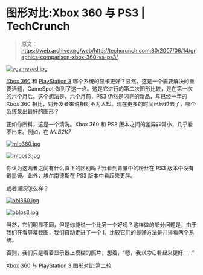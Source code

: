 # 图形对比:Xbox 360 与 PS3 | TechCrunch

> 原文：<https://web.archive.org/web/http://techcrunch.com:80/2007/06/14/graphics-comparison-xbox-360-vs-ps3/>

[![vgamesed.jpg](img/bf05f9f3c24b386f795e2146bbcc472b.png)](https://web.archive.org/web/20160913031126/http://old.crunchgear.com/wp-content/uploads/vgamesed.jpg "vgamesed.jpg")

[Xbox 360](https://web.archive.org/web/20160913031126/http://crunchgear.com/category/xbox-360/) 和 [PlayStation 3](https://web.archive.org/web/20160913031126/http://crunchgear.com/category/playstation-3/) 哪个系统的显卡更好？显然，这是一个需要解决的重要话题，GameSpot 做到了这一点。这是它进行的第二次图形比较，是在第一次的六个月后。这个想法是，六个月前，PS3 仍然是闪亮的新品，与已经一年的 Xbox 360 相比，对开发者来说相对不为人知。现在更多的时间已经过去了，哪个系统泵出最好的图形？

正如你所料，这是一个清洗。Xbox 360 和 PS3 版本之间的差异非常小，几乎看不出来。例如，在 *MLB2K7*

[![mlb360.jpg](img/c613e554d3efdcad67f03ff2ffc58715.png)](https://web.archive.org/web/20160913031126/http://old.crunchgear.com/wp-content/uploads/mlb360.jpg "mlb360.jpg")

[![mlbps3.jpg](img/b3d7fc1785495fb3df58b6dc8eaa97d0.png)](https://web.archive.org/web/20160913031126/http://old.crunchgear.com/wp-content/uploads/mlbps3.jpg "mlbps3.jpg")

你认为这两者之间有什么真正的区别吗？我看到背景中的粉丝在 PS3 版本中没有戴墨镜。此外，埃尔南德斯在 PS3 版本中看起来更胖。

或者*湮没*怎么样？

[![obl360.jpg](img/78b0d73c38de4ab0bf9bc50aee97226a.png)](https://web.archive.org/web/20160913031126/http://old.crunchgear.com/wp-content/uploads/obl360.jpg "obl360.jpg")

[![oblps3.jpg](img/027f4957e427040dde233517e6faa5b5.png)](https://web.archive.org/web/20160913031126/http://old.crunchgear.com/wp-content/uploads/oblps3.jpg "oblps3.jpg")

当然，它们明显不同，但是你能说一个比另一个好吗？这样做的部分问题是，由于我们在看屏幕截图，我们自动走进了一个 l。比较它们的最好方法是并排看两个系统。

否则，我们只是看着显示器上模糊的照片，想着，“嗯，我*认为*它看起来更好……”

[Xbox 360 与 PlayStation 3 图形对比:第二轮](https://web.archive.org/web/20160913031126/http://www.gamespot.com/features/6171831/index.html)
